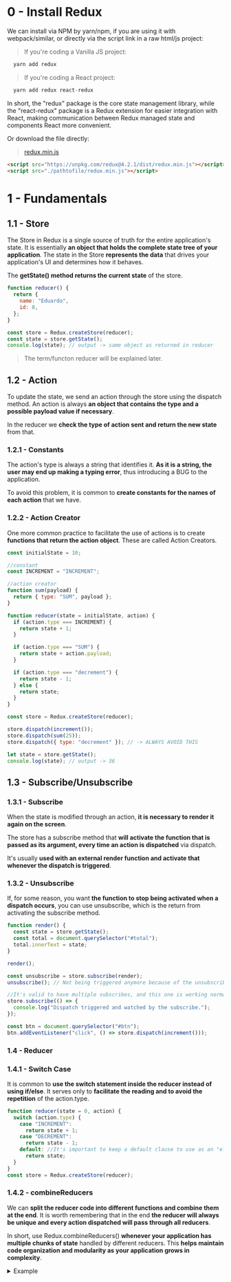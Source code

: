 # 0 - Install Redux

We can install via NPM by yarn/npm, if you are using it with webpack/similar, or directly via the script link in a raw html/js project:

> If you're coding a Vanilla JS project:

```javascript
  yarn add redux
```

> If you're coding a React project:

```javascript
  yarn add redux react-redux
```

In short, the "redux" package is the core state management library, while the "react-redux" package is a Redux extension for easier integration with React, making communication between Redux managed state and components React more convenient.

Or download the file directly:

> [redux.min.js](https://unpkg.com/redux@4.2.1/dist/redux.min.js)

```html
<script src="https://unpkg.com/redux@4.2.1/dist/redux.min.js"></script>
<script src="./pathtofile/redux.min.js"></script>
```

# 1 - Fundamentals

## 1.1 - Store

The Store in Redux is a single source of truth for the entire application's state. It is essentially **an object that holds the complete state tree of your application**. The state in the Store **represents the data** that drives your application's UI and determines how it behaves.

The **getState() method returns the current state** of the store.

```javascript
function reducer() {
  return {
    name: "Eduardo",
    id: 8,
  };
}

const store = Redux.createStore(reducer);
const state = store.getState();
console.log(state); // output -> same object as returned in reducer
```

> The term/functon reducer will be explained later.

## 1.2 - Action

To update the state, we send an action through the store using the dispatch method. An action is always **an object that contains the type and a possible payload value if necessary**.

In the reducer we **check the type of action sent and return the new state** from that.

### 1.2.1 - Constants

The action's type is always a string that identifies it. **As it is a string, the user may end up making a typing error**, thus introducing a BUG to the application.

To avoid this problem, it is common to **create constants for the names of each action** that we have.

### 1.2.2 - Action Creator

One more common practice to facilitate the use of actions is to create **functions that return the action object**. These are called Action Creators.

```javascript
const initialState = 10;

//constant
const INCREMENT = "INCREMENT";

//action creator
function sum(payload) {
  return { type: "SUM", payload };
}

function reducer(state = initialState, action) {
  if (action.type === INCREMENT) {
    return state + 1;
  }

  if (action.type === "SUM") {
    return state + action.payload;
  }

  if (action.type === "decrement") {
    return state - 1;
  } else {
    return state;
  }
}

const store = Redux.createStore(reducer);

store.dispatch(increment());
store.dispatch(sum(25));
store.dispatch({ type: "decrement" }); // -> ALWAYS AVOID THIS

let state = store.getState();
console.log(state); // output -> 36
```

## 1.3 - Subscribe/Unsubscribe

### 1.3.1 - Subscribe

When the state is modified through an action, **it is necessary to render it again on the screen**.

The store has a subscribe method that **will activate the function that is passed as its argument, every time an action is dispatched** via dispatch.

It's usually **used with an external render function and activate that whenever the dispatch is triggered**.

### 1.3.2 - Unsubscribe

If, for some reason, you want **the function to stop being activated when a dispatch occurs**, you can use unsubscribe, which is the return from activating the subscribe method.

```javascript
function render() {
  const state = store.getState();
  const total = document.querySelector("#total");
  total.innerText = state;
}

render();

const unsubscribe = store.subscribe(render);
unsubscribe(); // Not being triggered anymore because of the unsubscribe's declaration

//It's valid to have multiple subscribes, and this one is working normally
store.subscribe(() => {
  console.log("Dispatch triggered and watched by the subscribe.");
});

const btn = document.querySelector("#btn");
btn.addEventListener("click", () => store.dispatch(increment()));
```

### 1.4 - Reducer

### 1.4.1 - Switch Case

It is common to **use the switch statement inside the reducer instead of using if/else**. It serves only to **facilitate the reading and to avoid the repetition** of the action.type.

```javascript
function reducer(state = 0, action) {
  switch (action.type) {
    case "INCREMENT":
      return state + 1;
    case "DECREMENT":
      return state - 1;
    default: //It's important to keep a default clause to use as an "else".
      return state;
  }
}
const store = Redux.createStore(reducer);
```

### 1.4.2 - combineReducers

We can **split the reducer code into different functions and combine them at the end**. It is worth remembering that in the end **the reducer will always be unique and every action dispatched will pass through all reducers**.

In short, use Redux.combineReducers() **whenever your application has multiple chunks of state** handled by different reducers. This **helps maintain code organization and modularity as your application grows in complexity**.

<details>
  <summary>Example</summary>

```js
const initialState = 0;

function counter(state = initialState, action) {
  switch (action.type) {
    case "SUM":
      return state + action.payload;
    case "INCREMENT":
      return state + 1;
    default:
      return state;
  }
}

function modal(state = true, action) {
  switch (action.type) {
    case "OPEN":
      return true;
    case "CLOSE":
      return false;
    default:
      return state;
  }
}

const reducer = Redux.combineReducers({ counter, modal });

const store = Redux.createStore(reducer);

function render() {
  const { counter, modal } = store.getState();
  const total = document.querySelector("#total");
  total.innerText = counter; //It's important to iterate the state to the reducer you want to show, considering that now it's an object.
  if (modal) {
    total.style.display = "block";
  } else {
    total.style.display = "none";
  }
}

render();
store.subscribe(render);
```
> [More details about this example:]()

</details>
